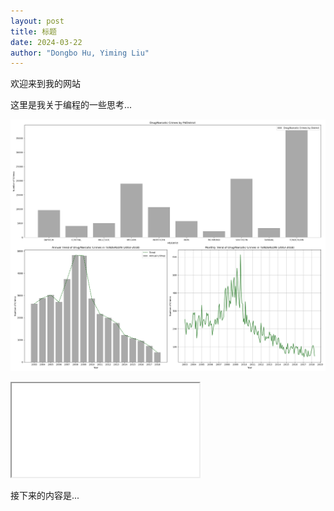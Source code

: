 ```yaml
---
layout: post
title: 标题
date: 2024-03-22
author: "Dongbo Hu, Yiming Liu"
---
```


欢迎来到我的网站

这里是我关于编程的一些思考...

![替代文本](/assets/image/Plot1.png)
<iframe src="/assets/image/SF_Drug_Arrests_HeatMap.html"></iframe>

接下来的内容是...
